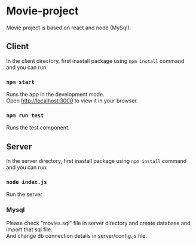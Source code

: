 # Movie-project
Movie project is based on react and node (MySql).

## Client

In the client directory, first inastall package using `npm install` command and you can run:

### `npm start`

Runs the app in the development mode.\
Open [http://localhost:3000](http://localhost:3000) to view it in your browser.

### `npm run test`

Runs the test component.

## Server

In the server directory, first inastall package using `npm install` command and you can run:

### `node index.js`

Run the server

### Mysql

Please check "movies.sql" file in server directory and create database and import that sql file.\
And change db connection details in server/config.js file.

